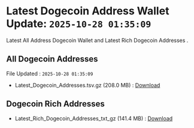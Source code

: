 # Latest Dogecoin Address Wallet Update: `2025-10-28 01:35:09`

Latest All Address Dogecoin Wallet and Latest Rich Dogecoin Addresses .

## All Dogecoin Addresses

File Updated : `2025-10-28 01:35:09`

- Latest_Dogecoin_Addresses.tsv.gz (208.0 MB) : [Download](https://github.com/Pymmdrza/Rich-Address-Wallet/releases/tag/Dogecoin)

## Dogecoin Rich Addresses

- Latest_Rich_Dogecoin_Addresses_txt_gz (141.4 MB) : [Download](https://github.com/Pymmdrza/Rich-Address-Wallet/releases/tag/Dogecoin)
